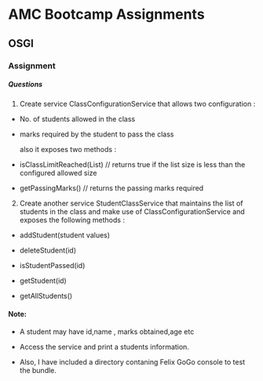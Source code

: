 # AMC Bootcamp Assignments
## OSGI
### Assignment


##### Questions

1. Create service ClassConfigurationService that allows two configuration :

- No. of students allowed in the class

- marks required by the student to pass the class

	also it exposes two methods :



- isClassLimitReached(List)  // returns true if the list size is less than the configured allowed size

- getPassingMarks()   // returns the passing marks required

 

2. Create another service StudentClassService that maintains the list of students in the class and make use of ClassConfigurationService and exposes the following methods :


- addStudent(student values)

- deleteStudent(id)

- isStudentPassed(id)

- getStudent(id)

- getAllStudents()

#### Note: 

- A student may have id,name , marks obtained,age etc

- Access the service and print a students information.

- Also, I have included a directory contaning Felix GoGo console to test the bundle.
